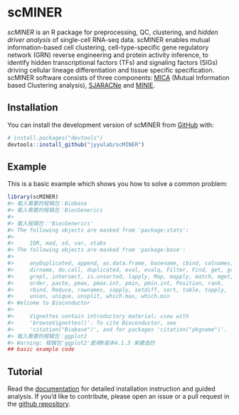 
<!-- README.md is generated from README.Rmd. Please edit that file -->

# scMINER

<!-- badges: start -->
<!-- badges: end -->

*scMINER* is an R package for preprocessing, QC, clustering, and *hidden
driver analysis* of single-cell RNA-seq data. scMINER enables mutual
information-based cell clustering, cell-type-specific gene regulatory
network (GRN) reverse engineering and protein activity inference, to
identify hidden transcriptional factors (TFs) and signaling factors
(SIGs) driving cellular lineage differentiation and tissue specific
specification. scMINER software consists of three components:
[MICA](https://github.com/jyyulab/MICA) (Mutual Information based
Clustering analysis), [SJARACNe](https://github.com/jyyulab/SJARACNe)
and [MINIE](https://github.com/jyyulab/scMINER/).

## Installation

You can install the development version of scMINER from
[GitHub](https://github.com/) with:

``` r
# install.packages("devtools")
devtools::install_github("jyyulab/scMINER")
```

## Example

This is a basic example which shows you how to solve a common problem:

``` r
library(scMINER)
#> 载入需要的程辑包：Biobase
#> 载入需要的程辑包：BiocGenerics
#> 
#> 载入程辑包：'BiocGenerics'
#> The following objects are masked from 'package:stats':
#> 
#>     IQR, mad, sd, var, xtabs
#> The following objects are masked from 'package:base':
#> 
#>     anyDuplicated, append, as.data.frame, basename, cbind, colnames,
#>     dirname, do.call, duplicated, eval, evalq, Filter, Find, get, grep,
#>     grepl, intersect, is.unsorted, lapply, Map, mapply, match, mget,
#>     order, paste, pmax, pmax.int, pmin, pmin.int, Position, rank,
#>     rbind, Reduce, rownames, sapply, setdiff, sort, table, tapply,
#>     union, unique, unsplit, which.max, which.min
#> Welcome to Bioconductor
#> 
#>     Vignettes contain introductory material; view with
#>     'browseVignettes()'. To cite Bioconductor, see
#>     'citation("Biobase")', and for packages 'citation("pkgname")'.
#> 载入需要的程辑包：ggplot2
#> Warning: 程辑包'ggplot2'是用R版本4.1.3 来建造的
## basic example code
```

## Tutorial

Read the [documentation](https://jyyulab.github.io/scMINER/site/) for
detailed installation instruction and guided analysis. If you’d like to
contribute, please open an issue or a pull request in the [github
repository](https://github.com/jyyulab/scMINER/issues).
